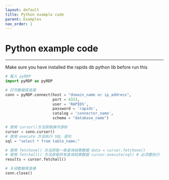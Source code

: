 ```yaml
---
layout: default
title: Python example code
parent: Examples
nav_order: 1
---
```


# Python example code

---

Make sure you have installed the rapids db python lib before run this

```python
# 载入 pyRDP
import pyRDP as pyRDP

# 打开数据库连接
conn = pyRDP.connect(host = "domain_name or ip_address",
                     port = 4333,
                     user = 'RAPIDS',
                     password = 'rapids',
                     catalog = 'connector_name',
                     schema = "database_name")

# 使用 cursor()方法获取操作游标
cursor = conn.cursor()
# 使用 execute 方法执行 SQL 语句
sql = "select * from table_name;" 

# 使用 fetchone() 方法获取一条查询结果数据 data = cursor.fetchone()
# 使用 fetchall() 方法获取所有查询结果数据 cursor.execute(sql) # 必须要执行
results = cursor.fetchall()

# 关闭数据库连接
conn.close()
```
